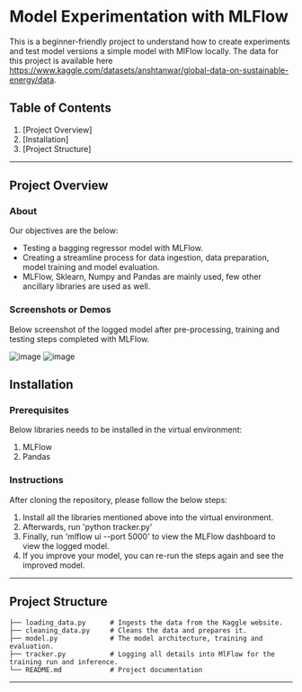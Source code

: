# Model Experimentation with MLFlow

This is a beginner-friendly project to understand how to create experiments and test model versions a simple model with MlFlow locally. The data for this project is available here https://www.kaggle.com/datasets/anshtanwar/global-data-on-sustainable-energy/data. 


## Table of Contents

1. [Project Overview]
2. [Installation]
3. [Project Structure]

---

## Project Overview

### About

Our objectives are the below:

- Testing a bagging regressor model with MLFlow.
- Creating a streamline process for data ingestion, data preparation, model training and model evaluation. 
- MLFlow, Sklearn, Numpy and Pandas are mainly used, few other ancillary libraries are used as well. 

### Screenshots or Demos

Below screenshot of the logged model after pre-processing, training and testing steps completed with MLFlow. 

![image](https://github.com/user-attachments/assets/874b5439-394f-411a-9537-c11c9b3fbad0)
![image](https://github.com/user-attachments/assets/bb09147b-e247-4d96-a9df-7403061d4c0a)


## Installation

### Prerequisites

Below libraries needs to be installed in the virtual environment: 

1. MLFlow
2. Pandas
   

### Instructions

After cloning the repository, please follow the below steps:

1. Install all the libraries mentioned above into the virtual environment. 
2. Afterwards, run 'python tracker.py'
3. Finally, run 'mlflow ui --port 5000' to view the MLFlow dashboard to view the logged model.
4. If you improve your model, you can re-run the steps again and see the improved model. 

---

## Project Structure

```
├── loading_data.py      # Ingests the data from the Kaggle website. 
├── cleaning_data.py     # Cleans the data and prepares it. 
├── model.py             # The model architecture, training and evaluation. 
├── tracker.py           # Logging all details into MlFlow for the training run and inference. 
└── README.md            # Project documentation

```

---




